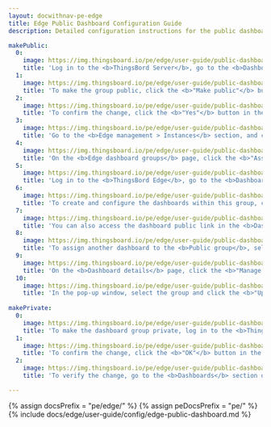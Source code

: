 ```yaml
---
layout: docwithnav-pe-edge
title: Edge Public Dashboard Configuration Guide
description: Detailed configuration instructions for the public dashboard on ThingsBoard Edge

makePublic:
  0:
    image: https://img.thingsboard.io/pe/edge/user-guide/public-dashboard/1-create-group.webp
    title: 'Log in to the <b>ThingsBord Server</b>, go to the <b>Dashboards</b> section, and select the <b>"Groups"</b> tab.<ul><li>To create a new dashboard group, click the <b>"Add entity group"</b> button.</li><li>In the pop-up window, enter the <b>group name</b> and click the <b>"Add"</b> button.</li></ul>'
  1:
    image: https://img.thingsboard.io/pe/edge/user-guide/public-dashboard/2-make-public.webp
    title: 'To make the group public, click the <b>"Make public"</b> button.'
  2:
    image: https://img.thingsboard.io/pe/edge/user-guide/public-dashboard/3-make-public-confirm.webp
    title: 'To confirm the change, click the <b>"Yes"</b> button in the pop-up window. After confirmation, the dashboard group and all dashboards within it will be made public and accessible to others.'
  3:
    image: https://img.thingsboard.io/pe/edge/user-guide/public-dashboard/4-edge-instances-section.webp
    title: 'Go to the <b>Edge management > Instances</b> section, and click the <b>"Manage edge dashboard groups"</b> button.'
  4:
    image: https://img.thingsboard.io/pe/edge/user-guide/public-dashboard/5-assign-group.webp
    title: 'On the <b>Edge dashboard groups</b> page, click the <b>"Assign to edge"</b> button. In the pop-up window, select the group and click the <b>"Assign"</b> button.'
  5:
    image: https://img.thingsboard.io/pe/edge/user-guide/public-dashboard/6-edge-groups-tab.webp
    title: 'Log in to the <b>ThingsBord Edge</b>, go to the <b>Dashboards</b> section, and select the <b>"Groups"</b> tab. Click on the <b>public group</b>.'
  6:
    image: https://img.thingsboard.io/pe/edge/user-guide/public-dashboard/7-public-link.webp
    title: 'To create and configure the dashboards within this group, click the <b>"Add dashboard"</b> button. All dashboards will be automatically set as public. To access to the <b>public dashboard link</b>, click the corresponding button.'
  7:
    image: https://img.thingsboard.io/pe/edge/user-guide/public-dashboard/8-dashboard-details-page.webp
    title: 'You can also access the dashboard public link in the <b>Dashboard details</b> window. <i>Note: the link is available only within the group.</i>'
  8:
    image: https://img.thingsboard.io/pe/edge/user-guide/public-dashboard/9-assign-to-group.webp
    title: 'To assign another dashboard to the <b>Public group</b>, select the <b>"All"</b> tab and click the <b>"Dashboard details"</b> button.'
  9:
    image: https://img.thingsboard.io/pe/edge/user-guide/public-dashboard/10-dashboard-details-page.webp
    title: 'On the <b>Dashboard details</b> page, click the <b>"Manage owner and groups"</b> button.'
  10:
    image: https://img.thingsboard.io/pe/edge/user-guide/public-dashboard/11-update-group.webp
    title: 'In the pop-up window, select the group and click the <b>"Update"</b> button.'
    
makePrivate:
  0:
    image: https://img.thingsboard.io/pe/edge/user-guide/public-dashboard/12-make-private.webp
    title: 'To make the dashboard group private, log in to the <b>ThingsBord Server</b>, go to the <b>Dashboards</b> section, and select the <b>"Groups"</b> tab. Click the <b>"Make private"</b> button.'
  1:
    image: https://img.thingsboard.io/pe/edge/user-guide/public-dashboard/13-confirm-go-private.webp
    title: 'To confirm the change, click the <b>"OK"</b> button in the pop-up window.'
  2:
    image: https://img.thingsboard.io/pe/edge/user-guide/public-dashboard/14-verify-on-edge.webp
    title: 'To verify the change, go to the <b>Dashboards</b> section of the Edge instance, the <b>"Groups"</b> tab and update the page.'

---
```

{% assign docsPrefix = "pe/edge/" %}
{% assign peDocsPrefix = "pe/" %}
{% include docs/edge/user-guide/config/edge-public-dashboard.md %}